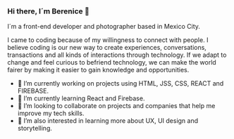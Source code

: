### Hi there, I´m Berenice 👋
I´m a front-end developer and photographer based in Mexico City.

I came to coding because of my willingness to connect with people. I believe coding is our new way to create experiences, conversations, transactions and all kinds of interactions through technology. If we adapt to change and feel curious to befriend technology, we can make the world fairer by making it easier to gain knowledge and opportunities.  

- 🔭 I’m currently working on projects using HTML, JSS, CSS, REACT and FIREBASE.
- 🌱 I’m currently learning React and Firebase.
- 👯 I’m looking to collaborate on projects and companies that help me improve my tech skills.
- 🤔 I’m also interested in learning more about UX, UI design and storytelling.

